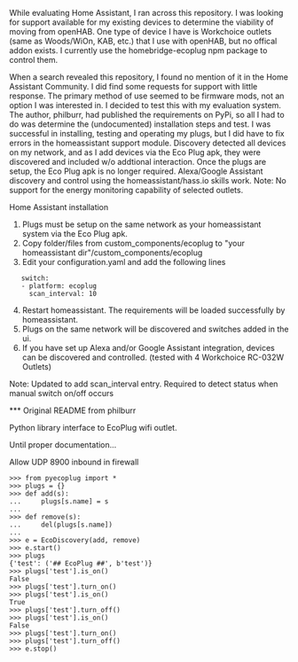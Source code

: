 While evaluating Home Assistant, I ran across this repository.
I was looking for support available for my existing devices to
determine the viability of moving from openHAB. One type of device
I have is Workchoice outlets (same as Woods/WiOn, KAB, etc.)
that I use with openHAB, but no offical addon exists. I currently use the 
homebridge-ecoplug npm package to control them.

When a search revealed this repository, I found no mention of it in
the Home Assistant Community. I did find some requests for support with
little response.  The primary method of use seemed to be firmware mods,
not an option I was interested in. I decided to test this with my evaluation 
system.  The author, philburr, had published the requirements
on PyPi, so all I had to do was determine the (undocumented) installation steps
and test. 
I was successful in installing, testing and operating my plugs, 
but I did have to fix errors in the homeassistant support module. 
Discovery detected all devices on my network, and as I add devices via the
Eco Plug apk, they were discovered and included w/o addtional interaction.
Once the plugs are setup, the Eco Plug apk is no longer required.
Alexa/Google Assistant discovery and control using the homeassistant/hass.io
skills work.
Note: No support for the energy monitoring capability of selected outlets.

Home Assistant installation

1. Plugs must be setup on the same network as your homeassistant system via the Eco Plug apk.
2. Copy folder/files from custom_components/ecoplug to "your homeassistant dir"/custom_components/ecoplug
3. Edit your configuration.yaml and add the following lines

```
   switch:
   - platform: ecoplug
     scan_interval: 10
```  

4. Restart homeassistant. The requirements will be loaded successfully by homeassistant.
5. Plugs on the same network will be discovered and switches added in the ui.
6. If you have set up Alexa and/or Google Assistant integration, devices can be discovered
and controlled.
(tested with 4 Workchoice RC-032W Outlets)

Note: Updated to add scan_interval entry. Required to detect status when manual switch on/off occurs
















*** Original README from philburr

Python library interface to EcoPlug wifi outlet.

Until proper documentation...

Allow UDP 8900 inbound in firewall

    >>> from pyecoplug import *
    >>> plugs = {}
    >>> def add(s):
    ...     plugs[s.name] = s
    ... 
    >>> def remove(s):
    ...     del(plugs[s.name])
    ... 
    >>> e = EcoDiscovery(add, remove)
    >>> e.start()
    >>> plugs
    {'test': ('## EcoPlug ##', b'test')}
    >>> plugs['test'].is_on()
    False
    >>> plugs['test'].turn_on()
    >>> plugs['test'].is_on()
    True
    >>> plugs['test'].turn_off()
    >>> plugs['test'].is_on()
    False
    >>> plugs['test'].turn_on()
    >>> plugs['test'].turn_off()
    >>> e.stop()
